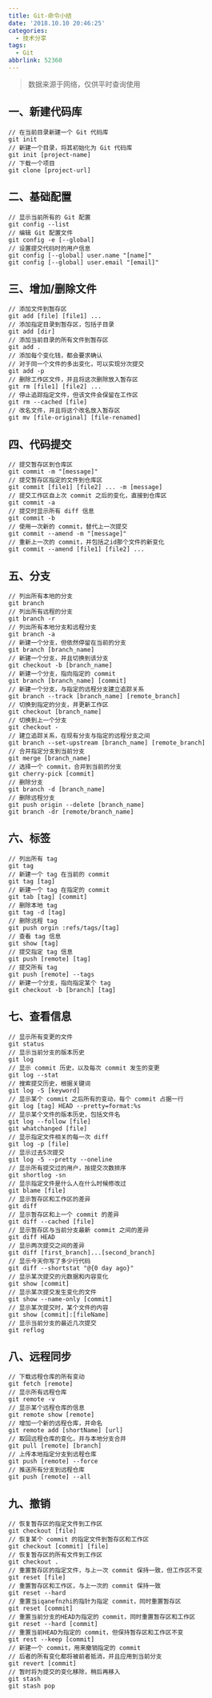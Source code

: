 ```yaml
---
title: Git-命令小结
date: '2018.10.10 20:46:25'
categories:
  - 技术分享
tags:
  - Git
abbrlink: 52360
---
```


> 数据来源于网络，仅供平时查询使用

## 一、新建代码库

    // 在当前目录新建一个 Git 代码库
    git init
    // 新建一个目录，将其初始化为 Git 代码库
    git init [project-name]
    // 下载一个项目
    git clone [project-url]
    
<!-- more -->
    
## 二、基础配置

    // 显示当前所有的 Git 配置
    git config --list
    // 编辑 Git 配置文件
    git config -e [--global]
    // 设置提交代码时的用户信息
    git config [--global] user.name "[name]"
    git config [--global] user.email "[email]"
    
## 三、增加/删除文件

    // 添加文件到暂存区
    git add [file] [file1] ...
    // 添加指定目录到暂存区，包括子目录
    git add [dir]
    // 添加当前目录的所有文件到暂存区
    git add .
    // 添加每个变化钱，都会要求确认
    // 对于同一个文件的多出变化，可以实现分次提交
    git add -p
    // 删除工作区文件，并且将这次删除放入暂存区
    git rm [file1] [file2] ...
    // 停止追踪指定文件，但该文件会保留在工作区
    git rm --cached [file]
    // 改名文件，并且将这个改名放入暂存区
    git mv [file-original] [file-renamed]

## 四、代码提交

    // 提交暂存区到仓库区
    git commit -m "[message]"
    // 提交暂存区指定的文件到仓库区
    git commit [file1] [file2] ... -m [message]
    // 提交工作区自上次 commit 之后的变化，直接到仓库区
    git commit -a
    // 提交时显示所有 diff 信息
    git commit -b
    // 使用一次新的 commit，替代上一次提交
    git commit --amend -m "[message]"
    // 重新上一次的 commit，并包括之id那个文件的新变化
    git commit --amend [file1] [file2] ...

## 五、分支
    
    // 列出所有本地的分支
    git branch
    // 列出所有远程的分支
    git branch -r
    // 列出所有本地分支和远程分支
    git branch -a
    // 新建一个分支，但依然停留在当前的分支
    git branch [branch_name]
    // 新建一个分支，并且切换到该分支
    git checkout -b [branch_name]
    // 新建一个分支，指向指定的 commit
    git branch [branch_name] [commit]
    // 新建一个分支，与指定的远程分支建立追踪关系
    git branch --track [branch_name] [remote_branch]
    // 切换到指定的分支，并更新工作区
    git checkout [branch_name]
    // 切换到上一个分支
    git checkout -
    // 建立追踪关系，在现有分支与指定的远程分支之间
    git branch --set-upstream [branch_name] [remote_branch]
    // 合并指定分支到当前分支
    git merge [branch_name]
    // 选择一个 commit，合并到当前的分支
    git cherry-pick [commit]
    // 删除分支
    git branch -d [branch_name]
    // 删除远程分支
    git push origin --delete [branch_name]
    git branch -dr [remote/branch_name]
    
## 六、标签

    // 列出所有 tag
    git tag
    // 新建一个 tag 在当前的 commit
    git tag [tag]
    // 新建一个 tag 在指定的 commit
    git tab [tag] [commit]
    // 删除本地 tag
    git tag -d [tag]
    // 删除远程 tag
    git push orgin :refs/tags/[tag]
    // 查看 tag 信息
    git show [tag]
    // 提交指定 tag 信息
    git push [remote] [tag]
    // 提交所有 tag
    git push [remote] --tags
    // 新建一个分支，指向指定某个 tag
    git checkout -b [branch] [tag]
    
## 七、查看信息

    // 显示所有变更的文件
    git status
    // 显示当前分支的版本历史
    git log
    // 显示 commit 历史，以及每次 commit 发生的变更
    git log --stat
    // 搜索提交历史，根据关键词
    git log -S [keyword]
    // 显示某个 commit 之后所有的变动，每个 commit 占据一行
    git log [tag] HEAD --pretty=format:%s
    // 显示某个文件的版本历史，包括文件名
    git log --follow [file]
    git whatchanged [file]
    // 显示指定文件相关的每一次 diff
    git log -p [file]
    // 显示过去5次提交
    git log -5 --pretty --oneline
    // 显示所有提交过的用户，按提交次数排序
    git shortlog -sn
    // 显示指定文件是什么人在什么时候修改过
    git blame [file]
    // 显示暂存区和工作区的差异
    git diff
    // 显示暂存区和上一个 commit 的差异
    git diff --cached [file]
    // 显示暂存区与当前分支最新 commit 之间的差异
    git diff HEAD
    // 显示两次提交之间的差异
    git diff [first_branch]...[second_branch]
    // 显示今天你写了多少行代码
    git diff --shortstat "@{0 day ago}"
    // 显示某次提交的元数据和内容变化
    git show [commit]
    // 显示某次提交发生变化的文件
    git show --name-only [commit]
    // 显示某次提交时，某个文件的内容
    git show [commit]:[fileName]
    // 显示当前分支的最近几次提交
    git reflog

## 八、远程同步

    // 下载远程仓库的所有变动
    git fetch [remote]
    // 显示所有远程仓库
    git remote -v
    // 显示某个远程仓库的信息
    git remote show [remote]
    // 增加一个新的远程仓库，并命名
    git remote add [shortName] [url]
    // 取回远程仓库的变化，并与本地分支合并
    git pull [remote] [branch]
    // 上传本地指定分支到远程仓库
    git push [remote] --force
    // 推送所有分支到远程仓库
    git push [remote] --all

## 九、撤销

    // 恢复暂存区的指定文件到工作区
    git checkout [file]
    // 恢复某个 commit 的指定文件到暂存区和工作区
    git checkout [commit] [file]
    // 恢复暂存区的所有文件到工作区
    git checkout .
    // 重置暂存区的指定文件，与上一次 commit 保持一致，但工作区不变
    git reset [file]
    // 重置暂存区和工作区，与上一次的 commit 保持一致
    git reset --hard
    // 重置当iqanefnzhi的指针为指定 commit，同时重置暂存区
    git reset [commit]
    // 重置当前分支的HEAD为指定的 commit，同时重置暂存区和工作区
    git reset --hard [commit]
    // 重置当前HEAD为指定的 commit，但保持暂存区和工作区不变
    git rest --keep [commit]
    // 新建一个 commit，用来撤销指定的 commit
    // 后者的所有变化都将被前者抵消，并且应用到当前分支
    git revert [commit]
    // 暂时将为提交的变化移除，稍后再移入
    git stash
    git stash pop
